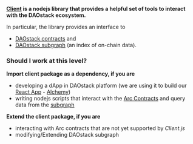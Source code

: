**[Client](https://github.com/daostack/client) is a nodejs library that provides a helpful set of tools to interact with the DAOstack ecosystem.**

In particular, the  library provides an interface to

 - [DAOstack contracts](https://github.com/daostack/arc) and
 - [DAOstack subgraph](https://github.com/daostack/subgraph) (an index of on-chain data).

### Should I work at this level?

**Import client package as a dependency, if you are**

- developing a dApp in DAOstack platform (we are using it to build our [React App](https://github.com/daostack/alchemy) - [Alchemy](https://alchemy.daostack.io)) 
- writing nodejs scripts that interact with the [Arc Contracts](https://github.com/daostack/arc) and query data from the [subgraph](https://github.com/daostack/subgraph)

**Extend the client package, if you are** 

  - interacting with Arc contracts that are not yet supported by *Client.js*
  - modifying/Extending DAOstack subgraph
